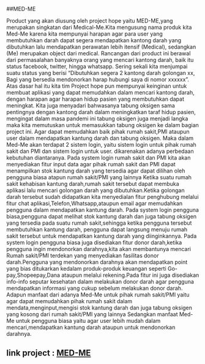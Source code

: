 ##MED-ME

Product yang akan diusung oleh project hope yaitu MED-ME,yang merupakan singkatan dari Medical-Me.Kita mengusung nama produk kita Med-Me karena kita mempunyai harapan agar para user yang membutuhkan darah dapat segera mendapatkan kantong darah yang dibutuhkan lalu mendapatkan perawatan lebih itensif (Medical), sedangkan (Me) merupakan object dari medical. Rancangan dari product ini berawal dari permasalahan banyaknya orang yang mencari kantong darah, baik itu status facebook, twitter, hingga whatsapp. Sering sekali kita menjumpai suatu status yang berisi “Dibutuhkan segera 2 kantong darah golongan xx, Bagi yang bersedia mendonorkan harap hubungi saya di nomor xxxxxx”. Atas dasar hal itu kita tim Project hope pun mempunyai keinginan untuk membuat aplikasi yang dapat memudahkan dalam mencari kantong darah, dengan harapan agar harapan hidup pasien yang membutuhkan dapat meningkat. Kita juga menyadari bahwasanya tabung oksigen sama pentingnya dengan kantong darah dalam meningkatkan taraf hidup pasien, mengingat dalam masa pandemi ini tabung oksigen juga menjadi langka maka kita memutuskan untuk memasukkan tabung oksigen ke dalam bagian project ini. Agar dapat memudahkan baik pihak rumah sakit,PMI ataupun user dalam mendapatkan kantung darah dan tabung oksigen. Maka dalam Med-Me akan terdapat 2 sistem login, yaitu sistem login untuk pihak rumah sakit dan PMI dan sistem login untuk user. dikarenakan adanya perbedaan kebutuhan diantaranya. Pada system login rumah sakit dan PMI kita akan menyediakan fitur input data agar pihak rumah sakit dan PMI dapat menampilkan stok kantung darah yang tersedia agar dapat dilihan oleh pengguna biasa atapun rumah sakit/PMI yang lainnya Ketika suatu rumah sakit kehabisan kantung darah,rumah sakit tersebut dapat membuka aplikasi lalu mencari golongan darah yang dibutuhkan.Ketika golongan darah tersebut sudah didapatkan kita menyedialan fitur penghubung melalui fitur chat aplikasi,Telefon,Whatsapp,ataupun email agar memudahkan pengguna dalam mendapatkan kantung darah. Pada system login pengguna biasa,pengguna dapat melihat stok kantung darah dan juga tabung oksigen yang tersedia pada suatu rumah sakit,sehingga ketika pengguna tersebut membutuhkan kantung darah, pengguna dapat langsung menuju rumah sakit tersebut untuk mendapatkan kantung darah yang diinginkannya. Pada system login pengguna biasa juga disediakan fitur donor darah,ketika pengguna ingin mendonorkan darahnya,kita akan membantunya mencari Rumah sakit/PMI terdekan yang menyediakan fasilitas donor darah.Pengguna yang mendonorkan darahnya akan mendapatkan point yang bias ditukarkan kedalam produk-produk keuangan seperti Go-pay,Shopeepay,Dana ataupun melalui rekening.Pada fitur ini juga disediakan info-info seputar kesehatan dalam melakukan donor darah agar pengguna mendapatkan informasi yang cukup sebelum melakukan donor darah. Adapun manfaat dari adanya Med-Me untuk pihak rumah sakit/PMI yaitu agar dapat memudahkan pihak rumah sakit dalam mendata,menginput,mengisi stok kantung darah dan juga tabung oksigen yang kosong dari rumah sakit/PMI yang lainnya Sedangkan manfaat Med-Me untuk pengguna biasa yaitu agar user lebih mudah dalam mencari,mendapatkan kantung darah ataupun untuk mendonorkan darahnya. 
## link project : [MED-ME](https://www.figma.com/file/ZruYUGQdjZLbfxLscATuhE/PROJECT-HOPE?node-id=0%3A1)

